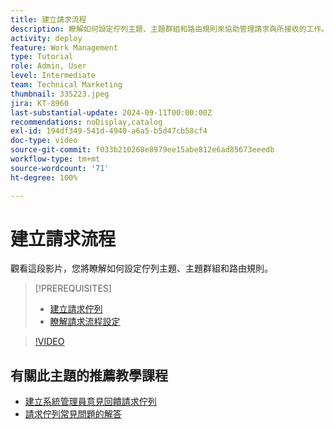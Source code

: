 ```yaml
---
title: 建立請求流程
description: 瞭解如何設定佇列主題、主題群組和路由規則來協助管理請求與所接收的工作。
activity: deploy
feature: Work Management
type: Tutorial
role: Admin, User
level: Intermediate
team: Technical Marketing
thumbnail: 335223.jpeg
jira: KT-8960
last-substantial-update: 2024-09-11T00:00:00Z
recommendations: noDisplay,catalog
exl-id: 194df349-541d-4940-a6a5-b5d47cb58cf4
doc-type: video
source-git-commit: f033b210268e8979ee15abe812e6ad85673eeedb
workflow-type: tm+mt
source-wordcount: '71'
ht-degree: 100%

---
```


# 建立請求流程

觀看這段影片，您將瞭解如何設定佇列主題、主題群組和路由規則。

>[!PREREQUISITES]
>
>* [建立請求佇列](/help/manage-work/request-queues/create-a-request-queue.md)
>* [瞭解請求流程設定](/help/manage-work/request-queues/understand-settings-for-a-flow-request.md)

>[!VIDEO](https://video.tv.adobe.com/v/335223/?quality=12&learn=on)

## 有關此主題的推薦教學課程

* [建立系統管理員意見回饋請求佇列](/help/manage-work/request-queues/create-a-system-admin-feedback-request-queue.md)
* [請求佇列常見問題的解答](/help/manage-work/request-queues/request-queue-faq.md)


